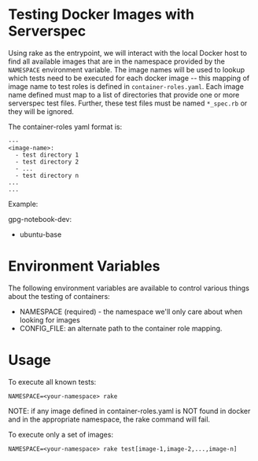# Testing Docker Images with Serverspec


Using rake as the entrypoint, we will interact with the local Docker host
to find all available images that are in the namespace provided by the
`NAMESPACE` environment variable. The image names will be used to lookup
which tests need to be executed for each docker image -- this mapping of
image name to test roles is defined in `container-roles.yaml`. Each image
name defined must map to a list of directories that provide one or more
serverspec test files. Further, these test files must be named `*_spec.rb`
or they will be ignored.

The container-roles yaml format is:

    ---
    <image-name>:
      - test directory 1
      - test directory 2
      - ...
      - test directory n
    ...
    ...

Example:

gpg-notebook-dev:
  - ubuntu-base


# Environment Variables

The following environment variables are available to control various things
about the testing of containers:

* NAMESPACE (required) - the namespace we'll only care about when looking for
    images
* CONFIG_FILE: an alternate path to the container role mapping.

# Usage

To execute all known tests:

    NAMESPACE=<your-namespace> rake

NOTE: if any image defined in container-roles.yaml is NOT found in docker
and in the appropriate namespace, the rake command will fail.

To execute only a set of images:

    NAMESPACE=<your-namespace> rake test[image-1,image-2,...,image-n]
